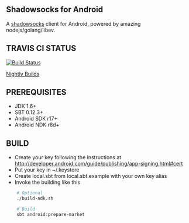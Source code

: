 ## Shadowsocks for Android

A [shadowsocks](http://shadowsocks.org) client for Android, powered by amazing nodejs/golang/libev.

## TRAVIS CI STATUS

[![Build Status](https://secure.travis-ci.org/shadowsocks/shadowsocks-android.png)](http://travis-ci.org/shadowsocks/shadowsocks-android)

[Nightly Builds](http://buildbot.sinaapp.com)

## PREREQUISITES

* JDK 1.6+
* SBT 0.12.3+
* Android SDK r17+
* Android NDK r8d+

## BUILD

* Create your key following the instructions at http://developer.android.com/guide/publishing/app-signing.html#cert
* Put your key in ~/.keystore
* Create local.sbt from local.sbt.example with your own key alias
* Invoke the building like this

```bash
    # Optional
    ./build-ndk.sh

    # Build
    sbt android:prepare-market
```
